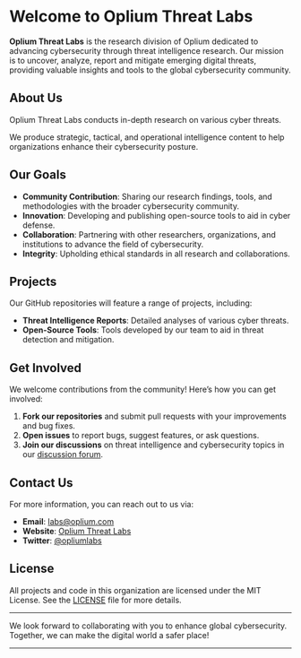 # Welcome to Oplium Threat Labs

**Oplium Threat Labs** is the research division of Oplium dedicated to advancing cybersecurity through threat intelligence research. Our mission is to uncover, analyze, report and mitigate emerging digital threats, providing valuable insights and tools to the global cybersecurity community.

## About Us

Oplium Threat Labs conducts in-depth research on various cyber threats.

We produce strategic, tactical, and operational intelligence content to help organizations enhance their cybersecurity posture.

## Our Goals

- **Community Contribution**: Sharing our research findings, tools, and methodologies with the broader cybersecurity community.
- **Innovation**: Developing and publishing open-source tools to aid in cyber defense.
- **Collaboration**: Partnering with other researchers, organizations, and institutions to advance the field of cybersecurity.
- **Integrity**: Upholding ethical standards in all research and collaborations.

## Projects

Our GitHub repositories will feature a range of projects, including:
- **Threat Intelligence Reports**: Detailed analyses of various cyber threats.
- **Open-Source Tools**: Tools developed by our team to aid in threat detection and mitigation.

## Get Involved

We welcome contributions from the community! Here’s how you can get involved:
1. **Fork our repositories** and submit pull requests with your improvements and bug fixes.
2. **Open issues** to report bugs, suggest features, or ask questions.
3. **Join our discussions** on threat intelligence and cybersecurity topics in our [discussion forum](https://github.com/orgs/oplium-threat-labs/discussions).

## Contact Us

For more information, you can reach out to us via:
- **Email**: [labs@oplium.com](mailto:labs@oplium.com)
- **Website**: <a href="https://oplium.com/threatlabs" target="_blank">Oplium Threat Labs</a>
- **Twitter**: <a href="https://x.com/opliumlabs" target="_blank">@opliumlabs</a>

## License

All projects and code in this organization are licensed under the MIT License. See the [LICENSE](LICENSE) file for more details.

---

We look forward to collaborating with you to enhance global cybersecurity. Together, we can make the digital world a safer place!

---
